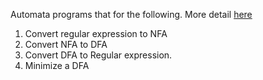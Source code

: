 Automata programs that for the following. More detail [here](https://github.com/amul-agrawal/automata-programs/blob/master/Report.pdf)
1. Convert regular expression to NFA
2. Convert NFA to DFA
3. Convert DFA to Regular expression.
4. Minimize a DFA